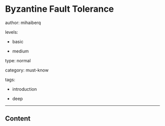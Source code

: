 # Byzantine Fault Tolerance
author: mihaiberq

levels:

  - basic

  - medium

type: normal

category: must-know

tags:

  - introduction

  - deep

---
## Content



